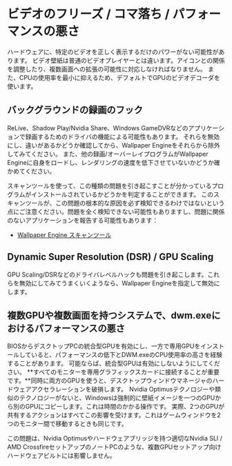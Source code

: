# ビデオのフリーズ / コマ落ち / パフォーマンスの悪さ

ハードウェアに、特定のビデオを正しく表示するだけのパワーがない可能性があります。 ビデオ壁紙は普通のビデオプレイヤーとは違います。アイコンとの関係を調整したり、複数画面への拡張の可能性に対応しなければなりません。 また、CPUの使用率を最小に抑えるため、デフォルトでGPUのビデオデコーダを使います。

## バックグラウンドの録画のフック
ReLive、Shadow Play/Nvidia Share、Windows GameDVRなどのアプリケーションで録画するためのドライバの機能による可能性もあります。 それらを無効にし、違いがあるかどうか確認してから、Wallpaper Engineをそれらから除外してみてください。 また、他の録画/オーバーレイプログラムがWallpaper Engineに自身をロードし、レンダリングの速度を低下させていないかどうか確かめてください。

スキャンツールを使って、この種類の問題を引き起こすことが分かっているプログラムがインストールされているかどうかを判定することができます。 このスキャンツールが、この問題の根本的な原因を必ず検知できるわけではないという点にご注意ください。問題を全く検知できない可能性もありますし、問題に関係のないアプリケーションを報告する可能性もあります：

* [Wallpaper Engine スキャンツール](/debug/scantool_support.html)

## Dynamic Super Resolution (DSR) / GPU Scaling
GPU Scaling/DSRなどのドライバレベルハックも問題を引き起こします。これらを無効にしてみてうまくいくようなら、Wallpaper Engineを指定して無効にします。

## 複数GPUや複数画面を持つシステムで、dwm.exeにおけるパフォーマンスの悪さ
BIOSからデスクトップPCの統合型GPUを有効にし、一方で専用GPUをインストールしていると、パフォーマンスの低下とDWM.exeのCPU使用率の高さを経験することがあります。 可能ならば、統合型GPUは有効にしないようにしてください。 **すべてのモニターを専用グラフィックスカードに接続することが重要です。**同時に両方のGPUを使うと、デスクトップウィンドウマネージャのハードウェアアクセラレーションを破損します。  Nvidia Optimusテクノロジーや類似のテクノロジーがないと、Windowsは強制的に壁紙イメージを一つのGPUから別のGPUにコピーします。これは時間のかかる操作です。 実際、2つのGPUが共有するアクションはすべてこの影響を受けます。これはゲームウィンドウを2つのモニター間で移動するときも同じです。

この問題は、Nvidia Optimusやハードウェアブリッジを持つ適切なNvidia SLI / AMD CrossfireセットアップのノートPCのような、複数GPUセットアップ向けハードウェアビルトには影響しません。
